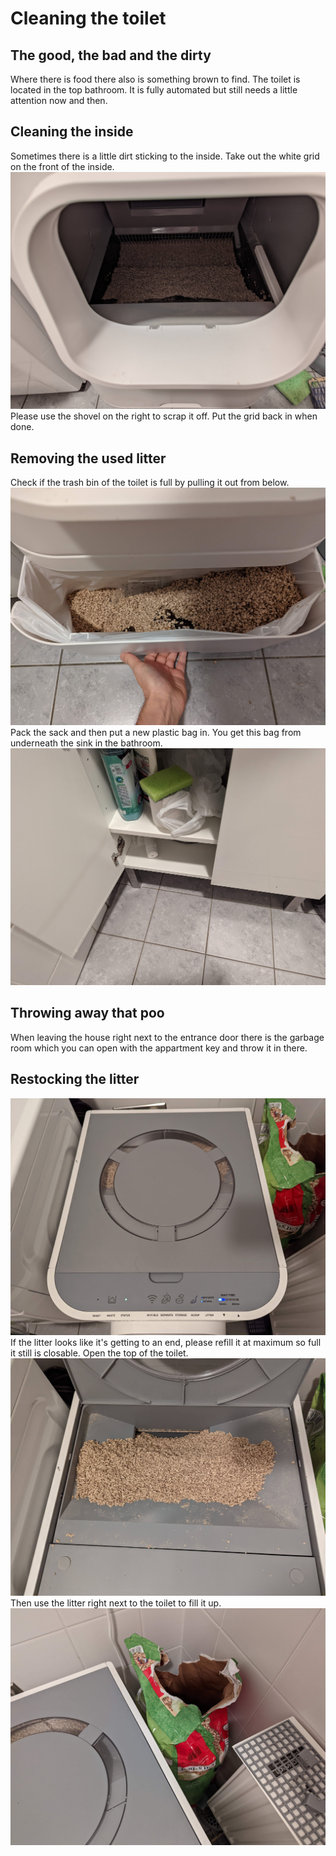 # Cleaning the toilet

## The good, the bad and the dirty
Where there is food there also is something brown to find.
The toilet is located in the top bathroom.
It is fully automated but still needs a little attention now and then.

## Cleaning the inside
Sometimes there is a little dirt sticking to the inside.
Take out the white grid on the front of the inside.
![drawing](./assets/toilet_inside.jpg)
Please use the shovel on the right to scrap it off.
Put the grid back in when done.

## Removing the used litter
Check if the trash bin of the toilet is full by pulling it out from below.
![drawing](./assets/toilet_trash_bin.jpg)
Pack the sack and then put a new plastic bag in.
You get this bag from underneath the sink in the bathroom.
![drawing](./assets/toilet_trash_bags.jpg)

## Throwing away that poo
When leaving the house right next to the entrance door there is the garbage room which you can open with the appartment key and throw it in there.

## Restocking the litter
![drawing](./assets/toilet_top.jpg)
If the litter looks like it's getting to an end, please refill it at maximum so full it still is closable.
Open the top of the toilet.
![drawing](./assets/toilet_top_litter_open.jpg)
Then use the litter right next to the toilet to fill it up.
![drawing](./assets/cat_litter.jpg)